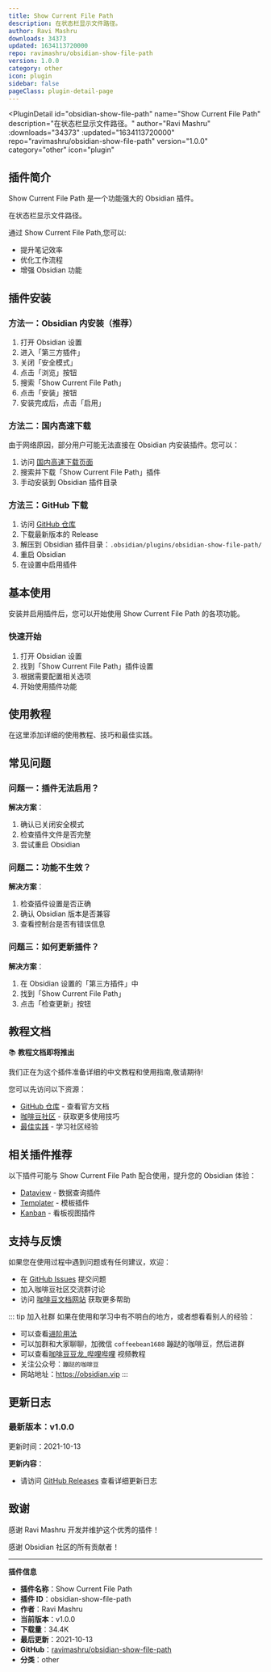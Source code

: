 ```yaml
---
title: Show Current File Path
description: 在状态栏显示文件路径。
author: Ravi Mashru
downloads: 34373
updated: 1634113720000
repo: ravimashru/obsidian-show-file-path
version: 1.0.0
category: other
icon: plugin
sidebar: false
pageClass: plugin-detail-page
---
```


<PluginDetail
  id="obsidian-show-file-path"
  name="Show Current File Path"
  description="在状态栏显示文件路径。"
  author="Ravi Mashru"
  :downloads="34373"
  :updated="1634113720000"
  repo="ravimashru/obsidian-show-file-path"
  version="1.0.0"
  category="other"
  icon="plugin"
>

<!-- AUTO_GENERATED_START -->
## 插件简介

Show Current File Path 是一个功能强大的 Obsidian 插件。

在状态栏显示文件路径。

通过 Show Current File Path,您可以:

- 提升笔记效率
- 优化工作流程
- 增强 Obsidian 功能

<!-- AUTO_GENERATED_END -->

<!-- AUTO_GENERATED_START -->
## 插件安装

### 方法一：Obsidian 内安装（推荐）

1. 打开 Obsidian 设置
2. 进入「第三方插件」
3. 关闭「安全模式」
4. 点击「浏览」按钮
5. 搜索「Show Current File Path」
6. 点击「安装」按钮
7. 安装完成后，点击「启用」

### 方法二：国内高速下载

由于网络原因，部分用户可能无法直接在 Obsidian 内安装插件。您可以：

1. 访问 [国内高速下载页面](/zh/documentation/obsidian-plugins-download.html)
2. 搜索并下载「Show Current File Path」插件
3. 手动安装到 Obsidian 插件目录

### 方法三：GitHub 下载

1. 访问 [GitHub 仓库](https://github.com/ravimashru/obsidian-show-file-path)
2. 下载最新版本的 Release
3. 解压到 Obsidian 插件目录：`.obsidian/plugins/obsidian-show-file-path/`
4. 重启 Obsidian
5. 在设置中启用插件

## 基本使用

安装并启用插件后，您可以开始使用 Show Current File Path 的各项功能。

### 快速开始

1. 打开 Obsidian 设置
2. 找到「Show Current File Path」插件设置
3. 根据需要配置相关选项
4. 开始使用插件功能

<!-- AUTO_GENERATED_END -->

<!-- CUSTOM_CONTENT_START:tutorial -->
## 使用教程

在这里添加详细的使用教程、技巧和最佳实践。

<!-- CUSTOM_CONTENT_END:tutorial -->

<!-- SHARED_CONTENT_START -->
## 常见问题

### 问题一：插件无法启用？

**解决方案**：
1. 确认已关闭安全模式
2. 检查插件文件是否完整
3. 尝试重启 Obsidian

### 问题二：功能不生效？

**解决方案**：
1. 检查插件设置是否正确
2. 确认 Obsidian 版本是否兼容
3. 查看控制台是否有错误信息

### 问题三：如何更新插件？

**解决方案**：
1. 在 Obsidian 设置的「第三方插件」中
2. 找到「Show Current File Path」
3. 点击「检查更新」按钮

## 教程文档

📚 **教程文档即将推出**

我们正在为这个插件准备详细的中文教程和使用指南,敬请期待!

您可以先访问以下资源：
- [GitHub 仓库](https://github.com/ravimashru/obsidian-show-file-path) - 查看官方文档
- [咖啡豆社区](/zh/bases/) - 获取更多使用技巧
- [最佳实践](/zh/best-practices/) - 学习社区经验

## 相关插件推荐

以下插件可能与 Show Current File Path 配合使用，提升您的 Obsidian 体验：

- [Dataview](/zh/plugins/dataview.html) - 数据查询插件
- [Templater](/zh/plugins/templater-obsidian.html) - 模板插件
- [Kanban](/zh/plugins/obsidian-kanban.html) - 看板视图插件

## 支持与反馈

如果您在使用过程中遇到问题或有任何建议，欢迎：

- 在 [GitHub Issues](https://github.com/ravimashru/obsidian-show-file-path/issues) 提交问题
- 加入咖啡豆社区交流群讨论
- 访问 [咖啡豆文档网站](https://obsidian.vip) 获取更多帮助

::: tip 加入社群
如果在使用和学习中有不明白的地方，或者想看看别人的经验：
- 可以查看[进阶用法](/zh/advanced)
- 可以加群和大家聊聊，加微信 `coffeebean1688` 蹦跶的咖啡豆，然后进群
- 可以查看[咖啡豆豆龙_哔哩哔哩](https://space.bilibili.com/618777356) 视频教程
- 关注公众号：`蹦跶的咖啡豆`
- 网站地址：https://obsidian.vip
:::
<!-- SHARED_CONTENT_END -->

<!-- AUTO_GENERATED_START -->
## 更新日志

### 最新版本：v1.0.0

更新时间：2021-10-13

**更新内容**：
- 请访问 [GitHub Releases](https://github.com/ravimashru/obsidian-show-file-path/releases) 查看详细更新日志

## 致谢

感谢 Ravi Mashru 开发并维护这个优秀的插件！

感谢 Obsidian 社区的所有贡献者！

---

**插件信息**
- **插件名称**：Show Current File Path
- **插件 ID**：obsidian-show-file-path
- **作者**：Ravi Mashru
- **当前版本**：v1.0.0
- **下载量**：34.4K
- **最后更新**：2021-10-13
- **GitHub**：[ravimashru/obsidian-show-file-path](https://github.com/ravimashru/obsidian-show-file-path)
- **分类**：other
<!-- AUTO_GENERATED_END -->

</PluginDetail>

